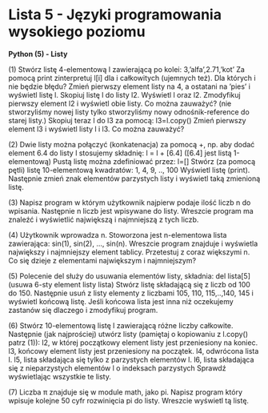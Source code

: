 # Lista 5 - Języki programowania wysokiego poziomu

**Python (5) - Listy**

(1) Stwórz listę 4-elementową l zawierającą po kolei:
3,’alfa’,2.71,’kot’
Za pomocą print zinterpretuj l[i] dla i całkowitych (ujemnych też).
Dla których i nie będzie błędu?
Zmień pierwszy element listy na 4, a ostatani na ’pies’ i wyświetl listę l.
Skopiuj listę l do listy l2. Wyświetl l oraz l2. Zmodyfikuj pierwszy element
l2 i wyświetl obie listy. Co można zauważyć? (nie stworzyliśmy nowej listy
tylko stworzyliśmy nowy odnośnik-reference do starej listy.)
Skopiuj teraz l do l3 za pomocą: l3=l.copy()
Zmień pierwszy element l3 i wyświetl listy l i l3. Co można zauważyć?

(2) Dwie listy można połączyć (konkatenacja) za pomocą +, np. aby dodać element 6.4 do listy l stosujemy składnię:
l = l + [6.4] ([6.4] jest listą 1-elementową)
Pustą listę można zdefiniować przez:
l=[]
Stwórz (za pomocą pętli) listę 10-elementową kwadratów: 1, 4, 9, .., 100
Wyświetl listę (print). Następnie zmień znak elementów parzystych listy i
wyświetl taką zmienioną listę.

(3) Napisz program w którym użytkownik najpierw podaje ilość liczb n
do wpisania. Następnie n liczb jest wpisywane do listy. Wreszcie program
ma znaleźć i wyświetlić największą i najmniejszą z tych liczb.

(4) Użytkownik wprowadza n. Stoworzona jest n-elementowa lista zawierająca:
sin(1), sin(2), ..., sin(n).
Wreszcie program znajduje i wyświetla największy i najmniejszy element
tablicy. Przetestuj z coraz większymi n. Co się dzieje z elementami największym i najmniejszym?

(5) Polecenie del służy do usuwania elementów listy, składnia:
del lista[5] (usuwa 6-sty element listy lista)
Stwórz listę składającą się z liczb od 100 do 150.
Następnie usuń z listy elementy z liczbami 105, 110, 115,..,140, 145 i wyświetl końcową listę.
Jeśli końcowa lista jest inna niż oczekujemy zastanów się dlaczego i zmodyfikuj program.

(6) Stwórz 10-elementową listę l zawierającą różne liczby całkowite. Następnie (jak najprościej) utwórz listy (pamiętaj o kopiowaniu z l.copy() patrz (1)):
l2, w której początkowy element listy jest przeniesiony na koniec.
l3, końcowy element listy jest przeniesiony na początek.
l4, odwrócona lista l.
l5, lista składająca się tylko z parzystych elementów l.
l6, lista składająca się z nieparzystych elementów l o indeksach parzystych
Sprawdź wyświetlając wszystkie te listy.

(7) Liczba π znajduje się w module math, jako pi. Napisz program który wpisuje kolejne 50 cyfr rozwinięcia pi do listy. Wreszcie wyświetl tą listę.
